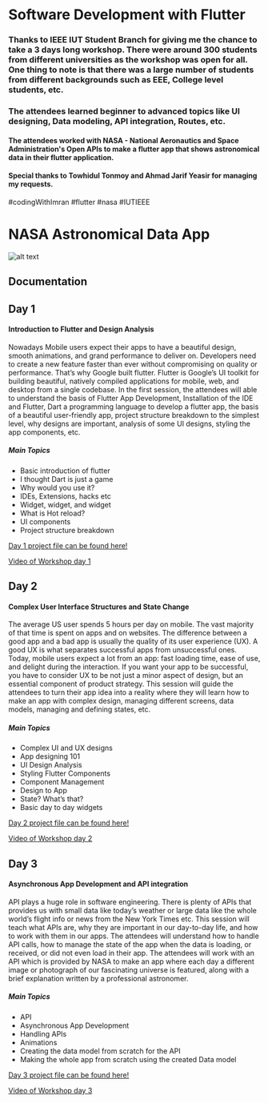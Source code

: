# Software Development with Flutter

### Thanks to IEEE IUT Student Branch for giving me the chance to take a 3 days long workshop. There were around 300 students from different universities as the workshop was open for all. One thing to note is that there was a large number of students from different backgrounds such as EEE, College level students, etc. 

### The attendees learned beginner to advanced topics like UI designing, Data modeling, API integration, Routes, etc. 

#### The attendees worked with NASA - National Aeronautics and Space Administration's Open APIs to make a flutter app that shows astronomical data in their flutter application. 

#### Special thanks to Towhidul Tonmoy and Ahmad Jarif Yeasir for managing my requests. 
#codingWithImran #flutter #nasa #IUTIEEE

# NASA Astronomical Data App
![alt text](https://i.ibb.co/KFyGvdN/IUT-IEEE-Day-3.png "Logo Title Text 1")

## Documentation
## Day 1
#### Introduction to Flutter and Design Analysis
Nowadays Mobile users expect their apps to have a beautiful design, smooth animations, and grand performance to deliver on. Developers need to create a new feature faster than ever without compromising on quality or performance. That’s why Google built flutter. Flutter is Google’s UI toolkit for building beautiful, natively
compiled applications for mobile, web, and desktop from a single codebase. In the first session, the attendees will able to understand the basis of Flutter App Development, Installation of the IDE and Flutter, Dart a programming language to develop a flutter app, the basis of a beautiful user-friendly app, project structure breakdown to the simplest level, why designs are important, analysis of some UI designs, styling the app components, etc. 
##### Main Topics
- Basic introduction of flutter
- I thought Dart is just a game
- Why would you use it?
- IDEs, Extensions, hacks etc
- Widget, widget, and widget
- What is Hot reload?
- UI components
- Project structure breakdown

[Day 1 project file can be found here!](https://github.com/ImranSefat/Software-Development-with-Flutter/tree/main/day_1)

[Video of Workshop day 1](https://drive.google.com/file/d/10FAcnF20ZiF19qRXQC0jhaKpvr922S0F/view?usp=sharing)


## Day 2
#### Complex User Interface Structures and State Change
The average US user spends 5 hours per day on mobile. The vast majority of that time is spent on apps and on websites. The difference between a good app and a bad app is usually the quality of its user experience (UX). A good UX is what separates successful apps from unsuccessful ones. Today, mobile users expect a lot from an app: fast loading time, ease of use, and delight during the interaction. If you want your app to be successful, you have to consider UX to be not just a minor aspect of design, but an essential component of product strategy. This session will guide the attendees to turn their app idea into a reality where they will learn how to
make an app with complex design, managing different screens, data models, managing and defining states, etc.
##### Main Topics
- Complex UI and UX designs
- App designing 101
- UI Design Analysis
- Styling Flutter Components
- Component Management
- Design to App
- State? What’s that?
- Basic day to day widgets

[Day 2 project file can be found here!](https://github.com/ImranSefat/Software-Development-with-Flutter/tree/main/day_2)

[Video of Workshop day 2](https://drive.google.com/file/d/1Um4HebRdJOHW3ODb3a2YmD6SOUrFTTm7/view?usp=sharing)

## Day 3 
#### Asynchronous App Development and API integration
API plays a huge role in software engineering. There is plenty of APIs that provides us with small data like today’s weather or large data like the whole world’s flight info or news from the New York Times etc. This session will teach what APIs are, why they are important in our day-to-day life, and how to work with them in our apps. The attendees will understand how to handle API calls, how to manage the state of the app when the data is loading, or received, or did not even load in their app. The attendees will work with an API which is
provided by NASA to make an app where each day a different image or photograph of our fascinating universe is featured, along with a brief explanation written by a professional astronomer.

##### Main Topics
- API
- Asynchronous App Development
- Handling APIs
- Animations
- Creating the data model from scratch for the API
- Making the whole app from scratch using the created Data model

[Day 3 project file can be found here!](https://github.com/ImranSefat/Software-Development-with-Flutter/tree/main/day_3)

[Video of Workshop day 3](https://drive.google.com/file/d/1jVdw_tiClXTO5_bEvF3QAR0A5NO8SKlW/view?usp=sharing)







